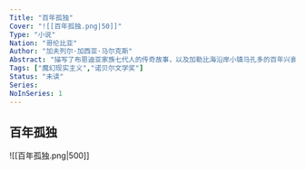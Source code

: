 ```yaml
---
Title: "百年孤独"
Cover: "![[百年孤独.png|50]]"
Type: "小说"
Nation: "哥伦比亚"
Author: "加夫列尔·加西亚·马尔克斯"
Abstract: "描写了布恩迪亚家族七代人的传奇故事，以及加勒比海沿岸小镇马孔多的百年兴衰，反映了拉丁美洲一个世纪以来风云变幻的历史。作品融入神话传说、民间故事、宗教典故等神秘因素，巧妙地糅合了现实与虚幻，展现出一个瑰丽的想象世界"
Tags: ["魔幻现实主义","诺贝尔文学奖"]
Status: "未读"
Series: 
NoInSeries: 1
---
```

## 百年孤独
![[百年孤独.png|500]]
